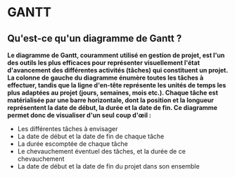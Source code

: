 # GANTT

## Qu'est-ce qu'un diagramme de Gantt ?

**Le diagramme de Gantt, couramment utilisé en gestion de projet, est l'un des outils les plus efficaces pour représenter visuellement l'état d'avancement des différentes activités (tâches) qui constituent un projet. La colonne de gauche du diagramme énumère toutes les tâches à effectuer, tandis que la ligne d'en-tête représente les unités de temps les plus adaptées au projet (jours, semaines, mois etc.). Chaque tâche est matérialisée par une barre horizontale, dont la position et la longueur représentent la date de début, la durée et la date de fin. Ce diagramme permet donc de visualiser d'un seul coup d'œil :**

- Les différentes tâches à envisager
- La date de début et la date de fin de chaque tâche
- La durée escomptée de chaque tâche
- Le chevauchement éventuel des tâches, et la durée de ce chevauchement
- La date de début et la date de fin du projet dans son ensemble
